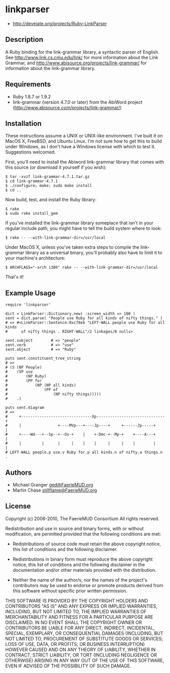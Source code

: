 # linkparser

* http://deveiate.org/projects/Ruby-LinkParser

## Description

A Ruby binding for the link-grammar library, a syntactic parser of
English. See http://www.link.cs.cmu.edu/link/ for more information about
the Link Grammar, and http://www.abisource.org/projects/link-grammar/
for information about the link-grammar library.


## Requirements

* Ruby 1.8.7 or 1.9.2
* link-grammar (version 4.7.0 or later) from the AbiWord project 
  (http://www.abisource.com/projects/link-grammar/) 


## Installation

These instructions assume a UNIX or UNIX-like environment. I've built it on
MacOS X, FreeBSD, and Ubuntu Linux. I'm not sure how to get this to build
under Windows, as I don't have a Windows license with which to test it.
Suggestions welcomed.

First, you'll need to install the Abiword link-grammar library that comes with
this source (or download it yourself if you wish):

    $ tar -xvzf link-grammar-4.7.1.tar.gz
    $ cd link-grammar-4.7.1
    $ ./configure; make; sudo make install
    $ cd ..

Now build, test, and install the Ruby library:

    $ rake
    $ sudo rake install_gem

If you've installed the link-grammar library someplace that isn't in your
regular include path, you might have to tell the build system where to look:

    $ rake -- --with-link-grammar-dir=/usr/local

Under MacOS X, unless you've taken extra steps to compile the link-grammar
library as a universal binary, you'll probably also have to limit it to
your machine's architecture:

    $ ARCHFLAGS="-arch i386" rake -- --with-link-grammar-dir=/usr/local

That's it!


## Example Usage

    require 'linkparser'
    
    dict = LinkParser::Dictionary.new( :screen_width => 100 )
    sent = dict.parse( "People use Ruby for all kinds of nifty things." )
    # => #<LinkParser::Sentence:0xcf8eb "LEFT-WALL people use Ruby for all kinds
    #      of nifty things . RIGHT-WALL"/2 linkages/0 nulls>
    
    sent.subject        # => "people"
    sent.verb           # => "use"
    sent.object         # => "Ruby"
    
    puts sent.constituent_tree_string
    # =>
    # (S (NP People)
    #    (VP use
    #        (NP Ruby)
    #        (PP for
    #            (NP (NP all kinds)
    #                (PP of
    #                    (NP nifty things)))))
    #    .)
    
    puts sent.diagram
    # =>
    #     +-------------------------------Xp------------------------------+
    #     |                +----MVp---+----Jp----+     +------Jp-----+    |
    #     +----Wd---+--Sp--+--Os-+    |    +-Dmc-+--Mp-+    +----A---+    |
    #     |         |      |     |    |    |     |     |    |        |    |
    # LEFT-WALL people.p use.v Ruby for.p all kinds.n of nifty.a things.n . 


## Authors

* Michael Granger <ged@FaerieMUD.org>
* Martin Chase <stillflame@FaerieMUD.org>


## License

Copyright (c) 2006-2010, The FaerieMUD Consortium
All rights reserved.

Redistribution and use in source and binary forms, with or without
modification, are permitted provided that the following conditions are met:

* Redistributions of source code must retain the above copyright notice,
  this list of conditions and the following disclaimer.

* Redistributions in binary form must reproduce the above copyright notice,
  this list of conditions and the following disclaimer in the documentation
  and/or other materials provided with the distribution.

* Neither the name of the author/s, nor the names of the project's
  contributors may be used to endorse or promote products derived from this
  software without specific prior written permission.

THIS SOFTWARE IS PROVIDED BY THE COPYRIGHT HOLDERS AND CONTRIBUTORS "AS IS"
AND ANY EXPRESS OR IMPLIED WARRANTIES, INCLUDING, BUT NOT LIMITED TO, THE
IMPLIED WARRANTIES OF MERCHANTABILITY AND FITNESS FOR A PARTICULAR PURPOSE ARE
DISCLAIMED. IN NO EVENT SHALL THE COPYRIGHT OWNER OR CONTRIBUTORS BE LIABLE
FOR ANY DIRECT, INDIRECT, INCIDENTAL, SPECIAL, EXEMPLARY, OR CONSEQUENTIAL
DAMAGES (INCLUDING, BUT NOT LIMITED TO, PROCUREMENT OF SUBSTITUTE GOODS OR
SERVICES; LOSS OF USE, DATA, OR PROFITS; OR BUSINESS INTERRUPTION) HOWEVER
CAUSED AND ON ANY THEORY OF LIABILITY, WHETHER IN CONTRACT, STRICT LIABILITY,
OR TORT (INCLUDING NEGLIGENCE OR OTHERWISE) ARISING IN ANY WAY OUT OF THE USE
OF THIS SOFTWARE, EVEN IF ADVISED OF THE POSSIBILITY OF SUCH DAMAGE.
